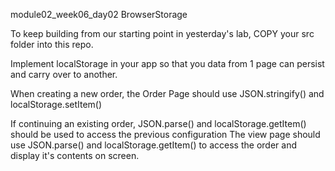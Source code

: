 module02_week06_day02
BrowserStorage

To keep building from our starting point in yesterday's lab, COPY your src folder into this repo.

Implement localStorage in your app so that you data from 1 page can persist and carry over to another.

When creating a new order, the Order Page should use JSON.stringify() and localStorage.setItem()

If continuing an existing order, JSON.parse() and localStorage.getItem() should be used to access the previous configuration
The view page should use JSON.parse() and localStorage.getItem() to access the order and display it's contents on screen.